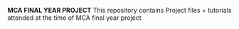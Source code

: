 <b>MCA FINAL YEAR PROJECT</b>
This repository contains Project files + tutorials attended at the time of MCA final year project